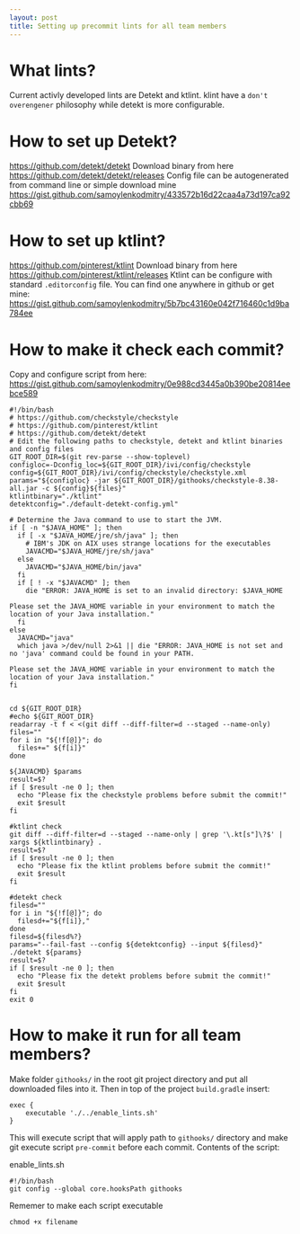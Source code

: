 ```yaml
---
layout: post
title: Setting up precommit lints for all team members
---
```

# What lints?

Current activly developed lints are Detekt and ktlint. klint have a `don't overengener` philosophy while detekt is more configurable.

# How to set up Detekt?

https://github.com/detekt/detekt
Download binary from here https://github.com/detekt/detekt/releases
Config file can be autogenerated from command line or simple download mine https://gist.github.com/samoylenkodmitry/433572b16d22caa4a73d197ca92cbb69

# How to set up ktlint?

https://github.com/pinterest/ktlint
Download binary from here https://github.com/pinterest/ktlint/releases
Ktlint can be configure with standard `.editorconfig` file. You can find one anywhere in github or get mine: 
https://gist.github.com/samoylenkodmitry/5b7bc43160e042f716460c1d9ba784ee

# How to make it check each commit?

Copy and configure script from here: 
https://gist.github.com/samoylenkodmitry/0e988cd3445a0b390be20814eebce589

```
#!/bin/bash
# https://github.com/checkstyle/checkstyle
# https://github.com/pinterest/ktlint
# https://github.com/detekt/detekt
# Edit the following paths to checkstyle, detekt and ktlint binaries and config files
GIT_ROOT_DIR=$(git rev-parse --show-toplevel)
configloc=-Dconfig_loc=${GIT_ROOT_DIR}/ivi/config/checkstyle
config=${GIT_ROOT_DIR}/ivi/config/checkstyle/checkstyle.xml
params="${configloc} -jar ${GIT_ROOT_DIR}/githooks/checkstyle-8.38-all.jar -c ${config}${files}"
ktlintbinary="./ktlint"
detektconfig="./default-detekt-config.yml"

# Determine the Java command to use to start the JVM.
if [ -n "$JAVA_HOME" ]; then
  if [ -x "$JAVA_HOME/jre/sh/java" ]; then
    # IBM's JDK on AIX uses strange locations for the executables
    JAVACMD="$JAVA_HOME/jre/sh/java"
  else
    JAVACMD="$JAVA_HOME/bin/java"
  fi
  if [ ! -x "$JAVACMD" ]; then
    die "ERROR: JAVA_HOME is set to an invalid directory: $JAVA_HOME

Please set the JAVA_HOME variable in your environment to match the
location of your Java installation."
  fi
else
  JAVACMD="java"
  which java >/dev/null 2>&1 || die "ERROR: JAVA_HOME is not set and no 'java' command could be found in your PATH.

Please set the JAVA_HOME variable in your environment to match the
location of your Java installation."
fi


cd ${GIT_ROOT_DIR}
#echo ${GIT_ROOT_DIR}
readarray -t f < <(git diff --diff-filter=d --staged --name-only)
files=""
for i in "${!f[@]}"; do
  files+=" ${f[i]}"
done

${JAVACMD} $params
result=$?
if [ $result -ne 0 ]; then
  echo "Please fix the checkstyle problems before submit the commit!"
  exit $result
fi

#ktlint check
git diff --diff-filter=d --staged --name-only | grep '\.kt[s"]\?$' | xargs ${ktlintbinary} .
result=$?
if [ $result -ne 0 ]; then
  echo "Please fix the ktlint problems before submit the commit!"
  exit $result
fi

#detekt check
filesd=""
for i in "${!f[@]}"; do
  filesd+="${f[i]},"
done
filesd=${filesd%?}
params="--fail-fast --config ${detektconfig} --input ${filesd}"
./detekt ${params}
result=$?
if [ $result -ne 0 ]; then
  echo "Please fix the detekt problems before submit the commit!"
  exit $result
fi
exit 0

```

# How to make it run for all team members?

Make folder `githooks/` in the root git project directory and put all downloaded files into it.
Then in top of the project `build.gradle` insert:

```
exec {
	executable './../enable_lints.sh'
}
```

This will execute script that will apply path to `githooks/` directory and make git execute script `pre-commit` before each commit. Contents of the script:

enable_lints.sh
```
#!/bin/bash
git config --global core.hooksPath githooks
```

Rememer to make each script executable
```
chmod +x filename
```
